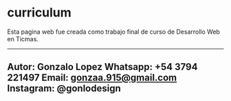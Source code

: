 # curriculum
Esta pagina web fue creada como trabajo final de curso de Desarrollo Web en Ticmas.


 ---------------------------------------------
Autor: Gonzalo Lopez
Whatsapp: +54 3794 221497
Email: gonzaa.915@gmail.com
Instagram: @gonlodesign
 ---------------------------------------------
